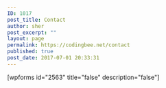 ```yaml
---
ID: 1017
post_title: Contact
author: sher
post_excerpt: ""
layout: page
permalink: https://codingbee.net/contact
published: true
post_date: 2017-07-01 20:33:31
---
```

[wpforms id="2563" title="false" description="false"]